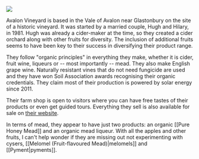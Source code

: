 ![](https://www.pennardorganicwines.co.uk/avalonasp/images/pennard.jpg)

Avalon Vineyard is based in the Vale of Avalon near Glastonbury on the site of a historic vineyard. It was started by a married couple, Hugh and Hilary, in 1981. Hugh was already a cider-maker at the time, so they created a cider orchard along with other fruits for diversity. The inclusion of additional fruits seems to have been key to their success in diversifying their product range.

They follow "organic principles" in everything they make, whether it is cider, fruit wine, liqueurs or -- most importantly -- mead. They also make English grape wine. Naturally resistant vines that do not need fungicide are used and they have won Soil Association awards recognising their organic credentials. They claim most of their production is powered by solar energy since 2011.

Their farm shop is open to visitors where you can have free tastes of their products or even get guided tours. Everything they sell is also available for sale on [their website](http://www.pennardorganicwines.co.uk/shop.asp).

In terms of mead, they appear to have just two products: an organic [[Pure Honey Mead]] and an organic mead liqueur. With all the apples and other fruits, I can't help wonder if they are missing out not experimenting with cysers, [[Melomel (Fruit-flavoured Mead)|melomels]] and [[Pyment|pyments]].
